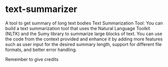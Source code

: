 # text-summarizer
A tool to get summary of long text bodies
Text Summarization Tool: You can build a text summarization tool that uses the Natural Language Toolkit (NLTK) and the Sumy library to summarize large blocks of text. You can use the code from the context provided and enhance it by adding more features such as user input for the desired summary length, support for different file formats, and better error handling.

Remember to give credits
